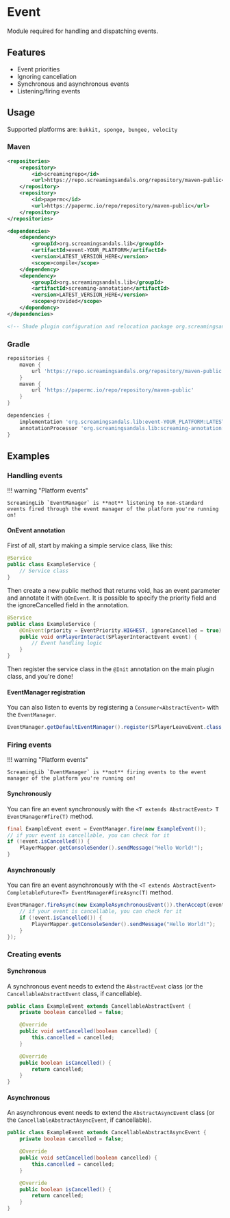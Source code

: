 # Event
Module required for handling and dispatching events.

## Features
* Event priorities
* Ignoring cancellation
* Synchronous and asynchronous events
* Listening/firing events

## Usage
Supported platforms are: `bukkit, sponge, bungee, velocity`

### Maven
```xml
<repositories>
    <repository>
        <id>screamingrepo</id>
        <url>https://repo.screamingsandals.org/repository/maven-public</url>
    </repository>
    <repository>
        <id>papermc</id>
        <url>https://papermc.io/repo/repository/maven-public</url>
    </repository>
</repositories>

<dependencies>
    <dependency>
        <groupId>org.screamingsandals.lib</groupId>
        <artifactId>event-YOUR_PLATFORM</artifactId>
        <version>LATEST_VERSION_HERE</version>
        <scope>compile</scope>
    </dependency>
    <dependency>
        <groupId>org.screamingsandals.lib</groupId>
        <artifactId>screaming-annotation</artifactId>
        <version>LATEST_VERSION_HERE</version>
        <scope>provided</scope>
    </dependency>
</dependencies>

<!-- Shade plugin configuration and relocation package org.screamingsandals.lib to your own package -->
```

### Gradle
```groovy
repositories {
    maven { 
        url 'https://repo.screamingsandals.org/repository/maven-public'
    }
    maven {
        url 'https://papermc.io/repo/repository/maven-public'
    }
}

dependencies {
    implementation 'org.screamingsandals.lib:event-YOUR_PLATFORM:LATEST_VERSION_HERE'
    annotationProcessor 'org.screamingsandals.lib:screaming-annotation:LATEST_VERSION_HERE'
}
```

## Examples

### Handling events
!!! warning "Platform events"

    ScreamingLib `EventManager` is **not** listening to non-standard events fired through the event manager of the platform you're running on!


#### OnEvent annotation
First of all, start by making a simple service class, like this:
```java
@Service
public class ExampleService {
    // Service class
}
```
Then create a new public method that returns void, has an event parameter and annotate it with `@OnEvent`. It is possible to specify the priority field and the ignoreCancelled field in the annotation.
```java
@Service
public class ExampleService {
    @OnEvent(priority = EventPriority.HIGHEST, ignoreCancelled = true)
    public void onPlayerInteract(SPlayerInteractEvent event) {
        // Event handling logic
    }
}
```
Then register the service class in the `@Init` annotation on the main plugin class, and you're done!

#### EventManager registration
You can also listen to events by registering a `Consumer<AbstractEvent>` with the `EventManager`.
```java
EventManager.getDefaultEventManager().register(SPlayerLeaveEvent.class, event -> PlayerMapper.getConsoleSender().sendMessage("Player " + event.getPlayer() + " has left."));
```

### Firing events
!!! warning "Platform events"

    ScreamingLib `EventManager` is **not** firing events to the event manager of the platform you're running on!


#### Synchronously
You can fire an event synchronously with the `<T extends AbstractEvent> T EventManager#fire(T)` method.
```java
final ExampleEvent event = EventManager.fire(new ExampleEvent());
// if your event is cancellable, you can check for it
if (!event.isCancelled()) {
    PlayerMapper.getConsoleSender().sendMessage("Hello World!");
}
```

#### Asynchronously
You can fire an event asynchronously with the `<T extends AbstractEvent> CompletableFuture<T> EventManager#fireAsync(T)` method.
```java
EventManager.fireAsync(new ExampleAsynchronousEvent()).thenAccept(event -> {
    // if your event is cancellable, you can check for it
    if (!event.isCancelled()) {
        PlayerMapper.getConsoleSender().sendMessage("Hello World!");
    }
});
```

### Creating events

#### Synchronous
A synchronous event needs to extend the `AbstractEvent` class (or the `CancellableAbstractEvent` class, if cancellable).

```java
public class ExampleEvent extends CancellableAbstractEvent {
    private boolean cancelled = false;

    @Override
    public void setCancelled(boolean cancelled) {
        this.cancelled = cancelled;
    }

    @Override
    public boolean isCancelled() {
        return cancelled;
    }
}
```

#### Asynchronous
An asynchronous event needs to extend the `AbstractAsyncEvent` class (or the `CancellableAbstractAsyncEvent`, if cancellable).

```java
public class ExampleEvent extends CancellableAbstractAsyncEvent {
    private boolean cancelled = false;

    @Override
    public void setCancelled(boolean cancelled) {
        this.cancelled = cancelled;
    }

    @Override
    public boolean isCancelled() {
        return cancelled;
    }
}
```